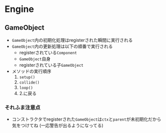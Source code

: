 # Engine

## GameObject

- `GameObject`内の初期化処理はregisterされた瞬間に実行される
- `GameObject`内の更新処理は以下の順番で実行される
  - registerされている`Component`
  - `GameObject`自身
  - registerされている子`GameObject`
- メソッドの実行順序
  1. `setup()`
  2. `collide()`
  3. `loop()`
  4. 2.に戻る

### それふま注意点

- コンストラクタでregisterされた`GameObject`は`ctx`と`parent`が未初期化だから気をつけてね
  (一応警告が出るようになってる)
